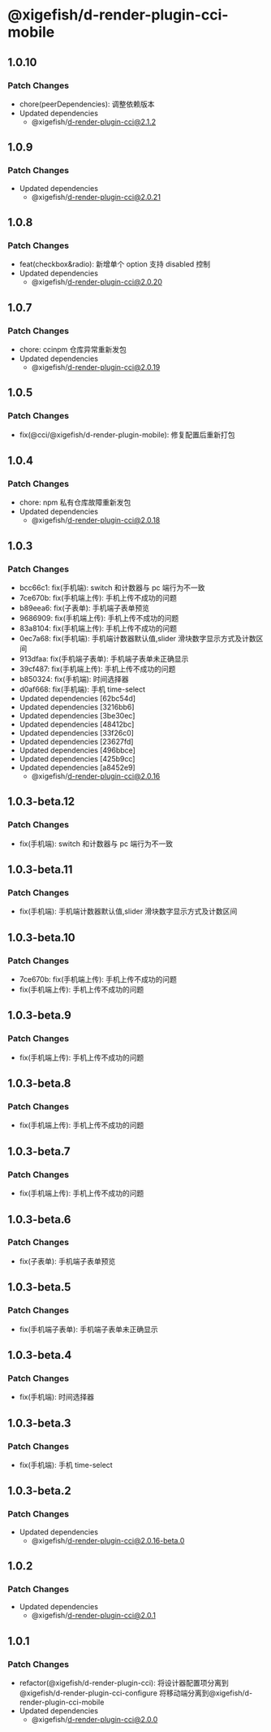 # @xigefish/d-render-plugin-cci-mobile

## 1.0.10

### Patch Changes

- chore(peerDependencies): 调整依赖版本
- Updated dependencies
  - @xigefish/d-render-plugin-cci@2.1.2

## 1.0.9

### Patch Changes

- Updated dependencies
  - @xigefish/d-render-plugin-cci@2.0.21

## 1.0.8

### Patch Changes

- feat(checkbox&radio): 新增单个 option 支持 disabled 控制
- Updated dependencies
  - @xigefish/d-render-plugin-cci@2.0.20

## 1.0.7

### Patch Changes

- chore: ccinpm 仓库异常重新发包
- Updated dependencies
  - @xigefish/d-render-plugin-cci@2.0.19

## 1.0.5

### Patch Changes

- fix(@cci/@xigefish/d-render-plugin-mobile): 修复配置后重新打包

## 1.0.4

### Patch Changes

- chore: npm 私有仓库故障重新发包
- Updated dependencies
  - @xigefish/d-render-plugin-cci@2.0.18

## 1.0.3

### Patch Changes

- bcc66c1: fix(手机端): switch 和计数器与 pc 端行为不一致
- 7ce670b: fix(手机端上传): 手机上传不成功的问题
- b89eea6: fix(子表单): 手机端子表单预览
- 9686909: fix(手机端上传): 手机上传不成功的问题
- 83a8104: fix(手机端上传): 手机上传不成功的问题
- 0ec7a68: fix(手机端): 手机端计数器默认值,slider 滑块数字显示方式及计数区间
- 913dfaa: fix(手机端子表单): 手机端子表单未正确显示
- 39cf487: fix(手机端上传): 手机上传不成功的问题
- b850324: fix(手机端): 时间选择器
- d0af668: fix(手机端): 手机 time-select
- Updated dependencies [62bc54d]
- Updated dependencies [3216bb6]
- Updated dependencies [3be30ec]
- Updated dependencies [48412bc]
- Updated dependencies [33f26c0]
- Updated dependencies [23627fd]
- Updated dependencies [496bbce]
- Updated dependencies [425b9cc]
- Updated dependencies [a8452e9]
  - @xigefish/d-render-plugin-cci@2.0.16

## 1.0.3-beta.12

### Patch Changes

- fix(手机端): switch 和计数器与 pc 端行为不一致

## 1.0.3-beta.11

### Patch Changes

- fix(手机端): 手机端计数器默认值,slider 滑块数字显示方式及计数区间

## 1.0.3-beta.10

### Patch Changes

- 7ce670b: fix(手机端上传): 手机上传不成功的问题
- fix(手机端上传): 手机上传不成功的问题

## 1.0.3-beta.9

### Patch Changes

- fix(手机端上传): 手机上传不成功的问题

## 1.0.3-beta.8

### Patch Changes

- fix(手机端上传): 手机上传不成功的问题

## 1.0.3-beta.7

### Patch Changes

- fix(手机端上传): 手机上传不成功的问题

## 1.0.3-beta.6

### Patch Changes

- fix(子表单): 手机端子表单预览

## 1.0.3-beta.5

### Patch Changes

- fix(手机端子表单): 手机端子表单未正确显示

## 1.0.3-beta.4

### Patch Changes

- fix(手机端): 时间选择器

## 1.0.3-beta.3

### Patch Changes

- fix(手机端): 手机 time-select

## 1.0.3-beta.2

### Patch Changes

- Updated dependencies
  - @xigefish/d-render-plugin-cci@2.0.16-beta.0

## 1.0.2

### Patch Changes

- Updated dependencies
  - @xigefish/d-render-plugin-cci@2.0.1

## 1.0.1

### Patch Changes

- refactor(@xigefish/d-render-plugin-cci): 将设计器配置项分离到 @xigefish/d-render-plugin-cci-configure 将移动端分离到@xigefish/d-render-plugin-cci-mobile
- Updated dependencies
  - @xigefish/d-render-plugin-cci@2.0.0
